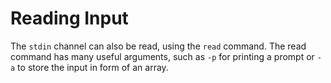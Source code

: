 # Reading Input

The `stdin` channel can also be read, using the `read` command. The read command has many useful arguments, such as `-p` for printing a prompt or `-a` to store the input in form of an array.
